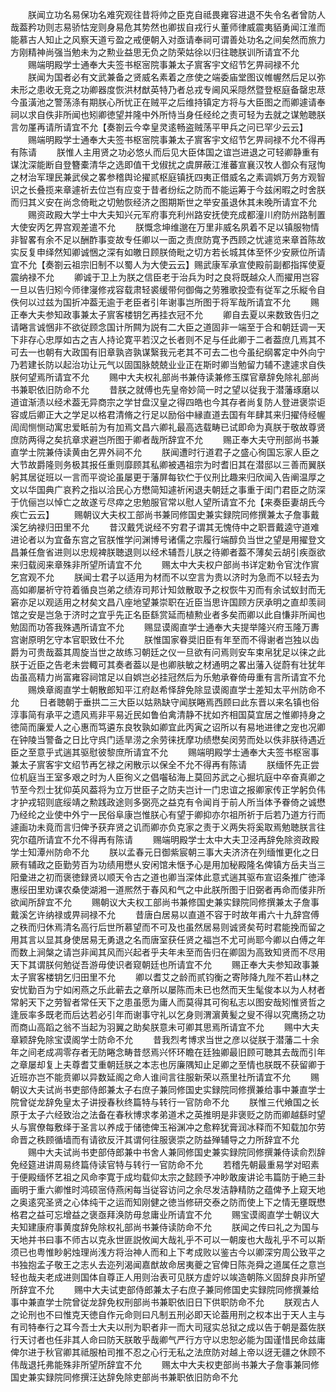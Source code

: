 <!-- { "loadSidebar": true } -->
　　朕闻立功名易保功名难究观往昔将帅之臣克自祗畏雍容进退不失令名者曾防人哉葢矜功则志易骄怙宠则身易危其势然也卿拔自戎行乆董师律威震夷貊勇闻江淮而能慕古人知止之风察天道亏盈之戒便朝入对亟请奉祠可谓善处功名之间矣然而旅力方刚精神尚强当勉未为之勲业益思无负之防荣姑徐以归往聴朕训所请宜不允
　　赐端明殿学士通奉大夫签书枢宻院事兼太子賔客宇文绍节乞畀祠禄不允
　　朕闻为国者必有文武兼备之贤威名素着之彦使之端委庙堂图议帷幄然后足以弥未形之患收无竞之功卿器度恢洪材猷英特乃者总戎专阃风采隠然暨登枢庭备罄忠荩今虽潢池之警荡涤有期朕心所忧正在贼平之后维持镇定方将与大臣图之而卿遽请奉祠以求自佚非所闻也矧卿徳望并隆中外所恃当身任经纶之责可轻为去就之谋勉聴朕言勿厪再请所请宜不允【奏劄云今幸皇灵逺畅盗贼荡平甲兵之问已罕少云云】
　　赐端明殿学士通奉大夫签书枢宻院事兼太子賔客宇文绍节乞畀祠禄不允不得再有陈请
　　朕惟人主用贤之功必悠乆而后见大臣体国之谊岂进退之可轻卿静重有谋沈深能断自登簪橐清华之选即值干戈俶扰之虞屏蔽江淮蕃宣襄汉牧人御众有冦恂之材治军理民兼武侯之畧参稽舆论擢贰枢庭镇抚四夷正借威名之素调娯万务方观智识之长叠揽来章遽祈去位岂有应变于昔者纷纭之防而不能运筹于今兹闲暇之时舍朕而归其义安在尚念倚毗之切勉恢经济之图期斯世之举安虽退休其未晚所请宜不允
　　赐资政殿大学士中大夫知兴元军府事充利州路安抚使充成都潼川府防州路制置大使安丙乞畀宫观差遣不允
　　朕慨念坤维邈在万里非威名夙着不足以镇服物情非智畧有余不足以酬酢事变故专任卿以一面之责庶防寛予西顾之忧遽览来章首陈故实反复申绎然知卿诚悃之深有如皦日顾朕倚毗之切方若长城其体至怀少安厥位所请宜不允【奏劄云祖宗旧制不以蜀人为大使云云】赐武康军承宣使殿前副都指挥使夏震纳禄不允
　　卿诚于卫上为朕之信臣老于治兵为时之良将既越众人而擢用岂容一旦以告归矧今师律寖修戎容载肃轻裘缓带何御侮之劳雅歌投壶有従军之乐縦令自佚何以过兹为国折冲葢无逾于老臣者引年谢事岂所图于将军哉所请宜不允
　　赐正奉大夫参知政事兼太子賔客楼钥乞再挂衣冠不允
　　卿自去夏以来数致告归之请睠言诚悃非不欲従顾念国计所闗为説有二大臣之道固非一端至于合和朝廷调一天下非存心忠厚如古之吉人持论寛平若汉之长者则不足与任此卿于二者葢庶几焉其不可去一也朝有大政国有旧章孰咨孰谋繄我元老其不可去二也今虽纪纲畧定中外向宁乃若建长防以起治功让元气以固国脉兢兢业业正在斯时卿当勉留力辅不逮遽求自佚朕何望焉所请宜不允
　　赐中大夫权礼部尚书兼侍读兼修玉牒官章辞免除礼部尚书兼职依旧防命不允
　　昔朕之就傅也先皇帝妙简一时之望以従我于潜藩琢磨以道谊渐渍以经术葢无异商宗之学甘盘汉皇之得四皓也今其存者尚复防人登进褒崇讵容或后卿正大之学足以格君清脩之行足以励俗中縁直道去国有年肆其来归擢侍经幄訚訚恻恻动寓忠爱眡前为有加焉文昌六卿礼最高选载畴已试即命为真朕于敬故尊贤庶防两得之矣抗章求避岂所图于卿者哉所辞宜不允
　　赐正奉大夫守刑部尚书兼直学士院兼侍读黄由乞畀外祠不允
　　朕闻遭时行道君子之盛心徇国忘家人臣之大节故爵隆则务极其报任重则靡顾其私卿被遇祖宗为时耆旧其在潜邸以三善而翼朕躬其居従班以一言而平谠论虽屡更于藩屏每钦伫于仪刑比趣来归欣闻入告阐温厚之文以华国典广哀矜之指以洽民心方懋简知遽祈闲退夫朝廷之事重于闺门君臣之防深于伉俪岂以悼亡之故遂亏尽瘁之忠勉服官常以慰人望所请宜不允【来奏臣妻胡氏今疾亡云云】
　　赐朝议大夫权工部尚书兼同修国史兼实録院同修撰兼太子詹事戴溪乞纳禄归田里不允
　　昔汉戴凭说经不穷君子谓其无愧侍中之职晋戴逵守道难进论者以为宜备东宫之官朕惟学问渊博号诸儒之宗履行端醇负当世之望是用擢登文昌兼任詹省进则以忠规裨朕聴退则以经术辅吾儿朕之待卿者葢不薄矣云胡引疾亟欲来归载阅来章殊非所望所请宜不允
　　赐太中大夫权户部尚书详定勅令官沈作賔乞宫观不允
　　朕闻士君子以适用为材而不以空言为贵以济时为急而不以轻去为高如卿屡祈守符着循良岂弟之绩洊司邦计知敛散取予之权恢牛刃而有余试蚁封而无窘亦足以观适用之材矣文昌八座地望兼崇职在近臣当思许国顾方厌承明之直却羡祠馆之安是岂急于济时之宜乎先正名臣繇赏延而植勲业者多矣而卿以此自慊非所闻也勉固而功答我殊遇所请宜不允
　　赐显谟阁直学士通奉大夫提举隆兴府玉隆万夀宫谢原明乞守本官职致仕不允
　　朕惟国家眷奨旧臣有年至而不得谢者岂独以齿爵为可贵哉葢其周旋当世之故练习朝廷之仪一旦欲有问焉则安车束帛犹足以徕之此朕于近臣之告老未尝輙可其奏者葢以是也卿肤敏之材通明之畧出藩入従蔚有壮犹年齿虽高精力尚富雍容祠馆足以自娯岂必挂冠然后为乐勉承眷倚毋重有言所请宜不允
　　赐焕章阁直学士朝散郎知平江府赵希怿辞免除显谟阁直学士差知太平州防命不允
　　日者聴朝于垂拱二三大臣以姑熟缺守闻朕睠焉西顾曰此东晋以来名镇也俗淳事简有承平之遗风焉非平易近民如鲁伯禽清静不扰如齐相国莫宜居之惟卿持身之徳简而廉爱人之心惠而笃遴东良牧孰如卿宜此丙寅之诏所以有易地进律之宠也况卿在钟陵当警备之日比守呉门适旱涝之余劳徕抚摩功绩懋矣闵劳而处以佚非朕待遇近臣之至意乎式遄其驱慰彼黎庶所请宜不允
　　赐端明殿学士通奉大夫签书枢宻事兼太子賔客宇文绍节再乞禄之闲散示以保全不允不得再有陈请
　　朕缅怀先正尝位机庭当王室多艰之时为人臣徇义之倡囓毡海上莫回苏武之心掘坑庭中卒奋真卿之节至今烈士犹仰英风葢将为立万世臣子之防夫岂计一门忠谊之报卿家传正学躬负伟才护戎轺则底绥靖之勲践政途则多弼亮之益克有令闻肖于前人所当体予眷倚之诚懋乃经纶之业使中外宁一民俗阜康岂惟朕心有望于卿抑亦尔祖所祈于后若乃道方行而遽画功未竟而言归俾予获弃贤之讥而卿亦负克家之责于义两失将奚取焉勉聴朕言往究尔蕴所请宜不允不得再有陈请
　　赐端明殿学士太中大夫卫泾再辞免除资政殿学士知潭州防命不允
　　朕以孟春元日御紫宸朝三事大夫济济在列缅惟更化之日厥有辅政之臣勤劳百为功绩用懋乆安闲馆未惬予心是用加秘殿隆名俾镇方岳夫当三阳彚进之初而褒徳録贤以顺天令古之道也卿当深体此意式遄其驱布宣诏条推广徳泽惠绥田里劝课农桑使湖湘一道熈然于春风和气之中此朕所图于旧弼者再命而偻非所欲闻所辞宜不允
　　赐朝议大夫权工部尚书兼修国史兼实録院同修撰兼太子詹事戴溪乞许纳禄或畀祠禄不允
　　昔唐白居易以直道不容于时故年甫六十九辞宫傅之秩而归休焉清名高行后世所慕望而不可及也虽然居易则诚贤矣苟时君能挽而留之用其言以显其身使居易无勇退之名而唐室获任贤之福岂不尤可尚耶今卿以白傅之年而数上涧槃之请岂非闻其风而兴起者乎夫年未至而告归在卿固为高致知贤而不尽用天下其谓朕何勉従吾游毋使识者窥朝廷也所请宜不允
　　赐正奉大夫参知政事兼太子賔客楼钥乞归田里不允
　　卿以耆艾之龄而贰钧衡之寄陟降九陛不若山林之安忧勤百为宁如闲燕之乐此蕲去之章所以屡陈而未已也然而天生髦俊本以为人材者常躬天下之劳智者常任天下之患虽愿为庸人而莫得其可徇私志以图安哉矧惟贤哲之逢辰率多既老而后达若必引年而谢事守礼以乞身则渭濵黄髪之叟不得以究鹰扬之功而商山高蹈之翁不当起为羽翼之助矣朕意未可卿其思焉所请宜不允
　　赐中大夫章颖辞免除宝谟阁学士防命不允
　　昔我烈考博求当世之彦以従朕于潜藩二十余年之间老成凋零存者无防睠念畴昔惄焉兴怀环瞻在廷独卿最旧顾可聴其去哉而引年之章屡却复上夫尊耆艾重朝廷朕之本志也厉廉隅知止足卿之至情也朕既不获留卿于近班亦岂不能贲卿以异数延阁之命人谁间言往服新荣以燕里社所请宜不允
　　赐朝议大夫试尚书吏部侍郎兼太子右庶子兼同修国史实録院同修撰兼给事中兼直学士院曾従龙辞免皇太子讲授春秋终篇特与转行一官防命不允
　　朕惟三代飨国之长原于太子六经致治之法备在春秋博求孝弟道术之英推明是非褒贬之防而卿越繇时望乆与賔僚每敷绎于圣言以养成于储徳俾玉裕渊冲之愈粹犹膏润冰释而不知载加尔劳命晋之秩顾循墙而有请欲反汗其谓何往服褒崇之防益殚辅导之力所辞宜不允
　　赐中大夫试尚书吏部侍郎兼中书舍人兼同修国史兼实録院同修撰兼侍读俞烈辞免经筵进讲周易终篇侍读官特与转行一官防命不允
　　若稽先朝最重易学对昭素于便殿缅怀艺祖之风命李寛于成均载仰太宗之懿顾予冲眇敢废讲论韦篇防于絶三卦画明于重六卿惟时鸿硕宻侍燕闲每当従容访问之余尽发洁静精防之蕴俾予上窥天地之奥逺究圣贤之心体纯干之运而知刚健之徳当修研交泰之防而使上下之情无壅既懋格君之益可忘增益之褒亟拜涣防毋怠庸业所请宜不允
　　赐宝谟阁直学士朝议大夫知建康府事黄度辞免除权礼部尚书兼侍读防命不允
　　朕闻之传曰礼之为国与天地并书曰事不师古以克永世匪説攸闻大哉礼乎不可以一朝废也大哉礼乎不可以斯须已也粤惟眇躬烛理尚浅方将治神人而和上下考成败以鉴古今以卿深穷周公致平之书独抱孟子敬王之志乆去迩列渴闻嘉猷故命居夷夔之官俾日陈尧舜之道属任之意岂轻也哉夫老成进则国体自尊正人用则治表可见朕方虚竚以竢造朝陈义固辞良非所望所辞宜不允
　　赐中大夫试吏部侍郎兼太子右庶子兼同修国史实録院同修撰兼给事中兼直学士院曾従龙辞免权刑部尚书兼职依旧日下供职防命不允
　　朕观古人之论刑也不曰惟克天徳自作元命则曰凡制五刑必即天论葢用刑之权本出于天人主与有司特奉行之耳今吾士大夫以刑为职者非一而大司冦实总狱之成以告于朝是葢佐朕行天讨者也任非其人命曰防天朕敢乎哉卿气严行方守以忠恕必能为国谨惜民命兹庸俾尔进于秋官卿其祗服柏司推不忍之心行无私之法庶防对越上帝以迓无疆之休顾不伟哉退托弗能殊非所望所辞宜不允
　　赐太中大夫权吏部尚书兼大子詹事兼同修国史兼实録院同修撰汪达辞免除吏部尚书兼职依旧防命不允
